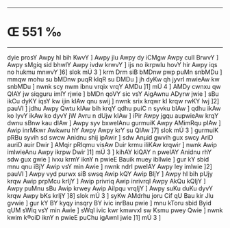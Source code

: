 ___
# Œ 551 ‰
---
dyie prosY Awpy hI bih KwvY ] Awpy jlu Awpy dy iCMgw Awpy culI BrwvY ]
Awpy sMgiq sid bhwlY Awpy ivdw krwvY ] ijs no ikrpwlu hovY hir Awpy
iqs no hukmu mnwvY ]6] slok mÚ 3 ] krm Drm siB bMDnw pwp puMn
snbMDu ] mmqw mohu su bMDnw puqR klqR su DMDu ] jh dyKw qh jyvrI mwieAw
kw snbMDu ] nwnk scy nwm ibnu vrqix vrqY AMDu ]1] mÚ 4 ] AMDy cwnxu
qw QIAY jw siqguru imlY rjwie ] bMDn qoVY sic vsY AigAwnu ADyrw jwie
] sBu ikCu dyKY iqsY kw ijin kIAw qnu swij ] nwnk srix krqwr kI
krqw rwKY lwj ]2] pauVI ] jdhu Awpy Qwtu kIAw bih krqY qdhu puiC n
syvku bIAw ] qdhu ikAw ko lyvY ikAw ko dyvY jW Avru n dUjw kIAw ] iPir
Awpy jgqu aupwieAw krqY dwnu sBnw kau dIAw ] Awpy syv bxweIAnu
gurmuiK Awpy AMimRqu pIAw ] Awip inrMkwr Awkwru hY Awpy Awpy krY su QIAw
]7] slok mÚ 3 ] gurmuiK pRBu syvih sd swcw Anidnu shij ipAwir ]
sdw Anµid gwvih gux swcy AriD auriD auir Dwir ] AMqir pRIqmu visAw
Duir krmu iliKAw krqwir ] nwnk Awip imlwieAnu Awpy ikrpw Dwir
]1] mÚ 3 ] kihAY kiQAY n pweIAY Anidnu rhY sdw gux gwie ] ivxu
krmY iknY n pwieE Bauik muey ibllwie ] gur kY sbid mnu qnu iBjY Awip
vsY min Awie ] nwnk ndrI pweIAY Awpy ley imlwie ]2] pauVI ] Awpy
vyd purwx siB swsq Awip kQY Awip BIjY ] Awpy hI bih pUjy krqw Awip
prpMcu krIjY ] Awip privriq Awip inrivrqI Awpy AkQu kQIjY ] Awpy
puMnu sBu Awip krwey Awip Ailpqu vrqIjY ] Awpy suKu duKu dyvY krqw Awpy
bKs krIjY ]8] slok mÚ 3 ] syKw AMdrhu joru Cif qU Bau kir Jlu
gvwie ] gur kY BY kyqy insqry BY ivic inrBau pwie ] mnu kToru sbid Byid
qUM sWiq vsY min Awie ] sWqI ivic kwr kmwvxI sw Ksmu pwey Qwie ]
nwnk kwim k®oiD iknY n pwieE puChu igAwnI jwie ]1] mÚ 3 ]
####
